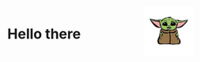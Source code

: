<img src="imagens/yoda.png" position="relative" width="100px" align="right" />
<h1 align="center">
    Hello there

</h1>